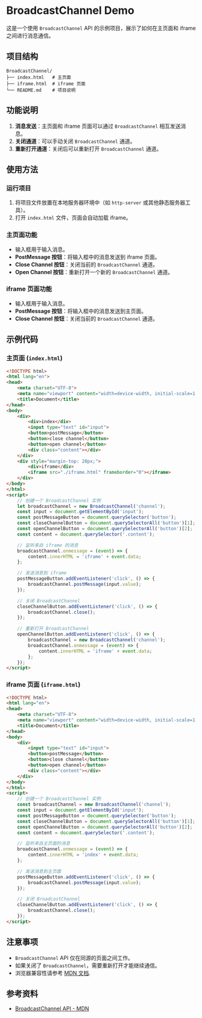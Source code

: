 # BroadcastChannel Demo

这是一个使用 `BroadcastChannel` API 的示例项目，展示了如何在主页面和 iframe 之间进行消息通信。

## 项目结构

```
BroadcastChannel/
├── index.html   # 主页面
├── iframe.html  # iframe 页面
└── README.md    # 项目说明
```

## 功能说明

1. **消息发送**：主页面和 iframe 页面可以通过 `BroadcastChannel` 相互发送消息。
2. **关闭通道**：可以手动关闭 `BroadcastChannel` 通道。
3. **重新打开通道**：关闭后可以重新打开 `BroadcastChannel` 通道。

## 使用方法

### 运行项目

1. 将项目文件放置在本地服务器环境中（如 `http-server` 或其他静态服务器工具）。
2. 打开 `index.html` 文件，页面会自动加载 iframe。

### 主页面功能

- 输入框用于输入消息。
- **PostMessage 按钮**：将输入框中的消息发送到 iframe 页面。
- **Close Channel 按钮**：关闭当前的 `BroadcastChannel` 通道。
- **Open Channel 按钮**：重新打开一个新的 `BroadcastChannel` 通道。

### iframe 页面功能

- 输入框用于输入消息。
- **PostMessage 按钮**：将输入框中的消息发送到主页面。
- **Close Channel 按钮**：关闭当前的 `BroadcastChannel` 通道。

## 示例代码

### 主页面 (`index.html`)

```html
<!DOCTYPE html>
<html lang="en">
<head>
    <meta charset="UTF-8">
    <meta name="viewport" content="width=device-width, initial-scale=1.0">
    <title>Document</title>
</head>
<body>
    <div>
        <div>index</div>
        <input type="text" id="input">
        <button>postMessage</button>
        <button>close channel</button>
        <button>open channel</button>
        <div class="content"></div>
    </div>
    <div style="margin-top: 20px;">
        <div>iframe</div>
        <iframe src="./iframe.html" frameborder="0"></iframe>
    </div>
</body>
</html>
<script>
    // 创建一个 BroadcastChannel 实例
    let broadcastChannel = new BroadcastChannel('channel');
    const input = document.getElementById('input');
    const postMessageButton = document.querySelector('button');
    const closeChannelButton = document.querySelectorAll('button')[1];
    const openChannelButton = document.querySelectorAll('button')[2];
    const content = document.querySelector('.content');

    // 监听来自 iframe 的消息
    broadcastChannel.onmessage = (event) => {
        content.innerHTML = 'iframe' + event.data;
    };

    // 发送消息到 iframe
    postMessageButton.addEventListener('click', () => {
        broadcastChannel.postMessage(input.value);
    });

    // 关闭 BroadcastChannel
    closeChannelButton.addEventListener('click', () => {
        broadcastChannel.close();
    });

    // 重新打开 BroadcastChannel
    openChannelButton.addEventListener('click', () => {
        broadcastChannel = new BroadcastChannel('channel');
        broadcastChannel.onmessage = (event) => {
            content.innerHTML = 'iframe' + event.data;
        };
    });
</script>
```

### iframe 页面 (`iframe.html`)

```html
<!DOCTYPE html>
<html lang="en">
<head>
    <meta charset="UTF-8">
    <meta name="viewport" content="width=device-width, initial-scale=1.0">
    <title>Document</title>
</head>
<body>
    <div>
        <input type="text" id="input">
        <button>postMessage</button>
        <button>close channel</button>
        <button>open channel</button>
        <div class="content"></div>
    </div>
</body>
</html>
<script>
    // 创建一个 BroadcastChannel 实例
    const broadcastChannel = new BroadcastChannel('channel');
    const input = document.getElementById('input');
    const postMessageButton = document.querySelector('button');
    const closeChannelButton = document.querySelectorAll('button')[1];
    const openChannelButton = document.querySelectorAll('button')[2];
    const content = document.querySelector('.content');

    // 监听来自主页面的消息
    broadcastChannel.onmessage = (event) => {
        content.innerHTML = 'index' + event.data;
    };

    // 发送消息到主页面
    postMessageButton.addEventListener('click', () => {
        broadcastChannel.postMessage(input.value);
    });

    // 关闭 BroadcastChannel
    closeChannelButton.addEventListener('click', () => {
        broadcastChannel.close();
    });
</script>
```

## 注意事项

- `BroadcastChannel` API 仅在同源的页面之间工作。
- 如果关闭了 `BroadcastChannel`，需要重新打开才能继续通信。
- 浏览器兼容性请参考 [MDN 文档](https://developer.mozilla.org/en-US/docs/Web/API/BroadcastChannel).

## 参考资料

- [BroadcastChannel API - MDN](https://developer.mozilla.org/en-US/docs/Web/API/BroadcastChannel)
